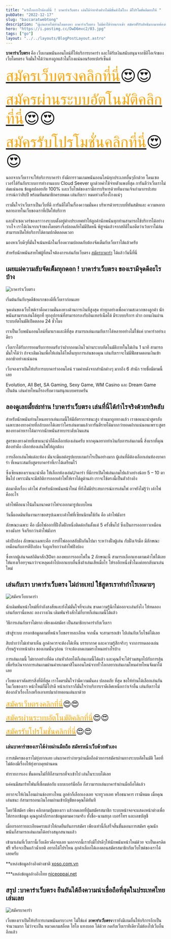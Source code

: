 ```yaml
---
title: "หวังโกยกำไรต้องที่นี่ ! บาคาร่าเว็บตรง เล่นได้จ่ายจริงฝากไม่มีขั้นต่ำไม่โกง มีโปรโมชั่นดีมอบให้ "
pubDate: "2022-12-17"
slug: "baccaratwebtong"
description: "ผู้เล่นสายไพ่ท่านใดมองหา บาคาร่าเว็บตรง ไม่มีค่าใช้จ่ายแรกเข้า สมัครฟรีรับสิทธิมากมายต้องที่นี่"
hero: "https://i.postimg.cc/DwD6mvc2/03.jpg"
tags: ["go"]
layout: "../../layouts/BlogPostLayout.astro"
---
```


**บาคาร่าเว็บตรง**  คือ เว็บเกมพนันออนไลน์ที่ให้บริการบาคาร่า และได้รับเงินสนับสนุนจากซีอีโอเจ้าของเว็บโดยตรง จึงมั่นใจได้ว่าแทงถูกแล้วไม่โกงแน่นอนร้อยเปอร์เซ็นต์ 

<font size= "7">[<span style="color:orange">สมัครเว็บตรงคลิกที่นี่</span>](https://nazavip.com/26174/t41626o2r59456244323y2m2l464p4)😍😍</font>

<font size= "7">[<span style="color:orange">สมัครผ่านระบบอัตโนมัติคลิกที่นี่</span>](https://nazavip.com/26174/t41626o2r59456244323y2m2l464p4)😍😍</font>

<font size= "7">[<span style="color:orange">สมัครรับโปรโมชั่นคลิกที่นี</span>่](https://nazavip.com/26174/t41626o2r59456244323y2m2l464p4)😍😍</font>

นอกจากเว็บเราจะให้บริการบาคาร่า ยังมีการรวมเกมพนันออนไลน์ทุกประเภทอื่นๆอีกด้วย โดนเซอเวอร์ได้รันกับระบบการทำงานแบบ Cloud Seever ผูกด้วยค่าใช้จ่ายตัวแพงที่สุด การันตีว่าเว็บเราไม่ล่มแน่นอน ข้อมูลปลอยภัย 100% และเว็บไซต์ของเรามีการบริหารด้วยทีมงานเจ้าเก่ามากรปะสบการณ์กว่าสิบปี พร้อมทีมสมาชิกครบหมด เล่นกับเรา หมดห่วงเรื่องโกงแน่ๆ

เรามั้นใจว่าเว็บเราเป็นเว็บที่ดี การันตีได้ในเรื่องความมั่นคง บริหารด้วยระบบที่ทันสมัยและ ความหลากหลายภายในเว็บของเราที่เปิดให้บริการ 

และตัวเซอเวอร์ของเราวางระบบตั้งอยู่ต่างประเทศทำให้ลูกค้านักพนันทุกท่านสามารถใช้บริการได้อย่างวางใจ เราได้เงินจากเจ้าของโดยตรงจึงปลอดภัยไม่มีปิดหนี พิสูจน์แล้วจากสถิติในอดีตว่าเว้บเราไม่ล่ม สามารถเปิดให้บริการได้ตามปกติตลอดเวลา

มองหาเว็บดีๆที่มั่นใจเน้นหนักในเรื่องความปลอดภับต้องจัดเต็มกับเว็บเราได้แล้วครับ


สำหรับนักพนันสายไพ่ผู้ที่สนใจต้องการเล่นกับเว็บตรง [สมัครบาคาร่า](registerbaccarat) ได้แล้ววันนี้ที่นี่ 






## เผยแผ่ความลับจัดเต็มทุกดอก ! บาคาร่าเว็บตรง ของเรามีจุดดีอะไรบ้าง




![บาคาร่าเว็บตรง](https://i.postimg.cc/DwD6mvc2/03.jpg)

เริ่มต้นกันกับจุดดีข้อแรกของดีที่เว็บเราก่อนเลย

จุดเด่นของเว็บไซต์เราคือความมั่นคงทางด้านการเงินที่สูงสุด ทำทุกอย่างเพื่อความสะดวกของลูกค้า นักพนันสามารถเล่นได้ทุกที่ ทุกอุปกรณ์ที่สามารถรองรับอินเทอร์เน็ตได้ มีระบบบริการ ฝาก ถอนเงินผ่านระบบอัตโนมัติเปิดตลอด 24 ชั่วโมง 

 

เราเป็นเว็บพนันออนไลน์ที่มาแรงและดีที่สุด สามารถเล่นเกมกับเราได้หลายอย่างไม่ใช่แค่ บาคาร่าอย่าเงดียว

เว็บเราได้รับการยอมรับการยอมรับว่าฝากถอนเงินไวผ่านระบบอัตโนมัติภายในไม่เกิน 1 นาที สามารถมั่นใจได้ว่า ถ้าจะเติมเงินเพื่อให้เล่นได้ไหลื่นทุกการเล่นของคุณ เล่นกับเราจะไม่มีฟีลขาดตอนเงินเข้าออกช้าอย่างแน่นอน

เว็บจองเราเปิดให้บริการบบาคาร่าออนไลน์ รวมค่ายดังจากสำนักต่างๆ มากถึง 6 สำนัก รายชื่อมีตามนี้เลย

 Evolution, All Bet, SA Gaming, Sexy Game, WM Casino และ Dream Game เป็นต้น เล่นค่ายไหนก็รองรับความสนุกแบบครบครัน

## ลองดูเลยมั้ยล่ะท่าน !บาคาร่าเว็บตรง เล่นที่นี่ได้กำไรจริงด้วยทริคลับ


สำหรับนักพนันท่านไหนอยากเล่นเกมนี้ให้มีอัตราการชนะสูง ท่านมาถูกทางแล้ว เราขอแนะนำสูตรลับเฉพาะของทางค่ายที่กล้าบอกได้เลยว่าใครเล่นตามแล้วการันตีรายได้มากกว่ายอดฝากแน่นอนเพราะสูตรของทางค่ายเราได้มาจากนักพนันสายบาระดับเงินแสน

สูตรของทางค่ายที่เขาแนะนำก็คือเลือกห้องเล่นครับ หากคุณอยากทำเงินกับการเล่นเกมนี้  สิ่งแรกที่คุณต้องทำคือ เลือกห้องเล่นไพ่ให้ถูกต้อง 

การเลือกเล่นไพ่แต่ละห้อง มันจะมีผลต่อรูปแบบเกมกำไรเป็นอย่างมาก ผู้เล่นที่ดีต้องเลือกเล่นห้องบาคาร่า ที่เหมาะสมกับสูตรบาคาร่าที่เราได้เตรียมไว้

ซึ่งเซียนของเราแนะนำคือ ให้เลือกห้องเล่นUาคาร่า ที่มีการเปิดไพ่เล่นเกมไปแล้วอย่างน้อย 5 – 10 ตาขึ้นไป เพราะมันจะมีสถิติการออกเค้าไพ่ให้เราได้ดูด้านล่า  เราจะใช้ตรงนี้เป็นตัวอ้างอิง

ต่อมาคือเรื่อง เค้าไพ่ สำหรับนักพนันหน้าใหม่ ที่ยังไม่มีประสบการณ์การเล่นไพ่ อาจยังไม่รู้ว่า เค้าไพ่ คืออะไร 

เค้าไพ่คือแนวโน้มในอนาคตว่าไพ่จะออกมารูปแบบไหน

วันนี้แอดมินทีมงานเราขอสรุปเฉพาะเค้าไพ่ที่เซียนนิยมใช้กัน คือ เค้าไพ่มังกร

ลักษณะเฉพาะ คือ เมื่อไพ่ออกที่ฝั่งใดฝั่งหนึ่งติดต่อกันตั้งแต่ 5 ครั้งขึ้นไป ซึ่งเป็นการออกยาวเหมือนหางมังกร จึงเรียกว่าเค้าไพ่มังกร 

เค้าปิงปอง ลักษณะเฉพาะคือ การที่ไพ่ออกสลับฝั่งกันไปมา ระหว่างฝั่งผู้เล่น กับฝั่งเจ้ามือ มีลักษณะเหมือนกับการตีปิงปอง จึงถูกเรียกว่าเค้าไพ่ปิงปอง 

ซึ่งหากผู้เล่นจดสถิติมาสัก30ตา ลองพบการออกไพ่ใน 2 ลักษณะนี้ สามารถเลือกแทงตามเค้าไพ่ได้เลย ให้แทงเรื่อยๆจนกว่าจะหลุดเค้าไปออกแบบอื่นซึ่งถ้าเล่นเสียเมื่อไร ให้รออีกหนึ่งชั่วโมงค่อยกลับมาเล่นใหม่

## เล่นกับเรา บาคาร่าเว็บตรง ไม่ถ่ายเทป ใช้สูตรเราทำกำไรเหมาะๆ 

![สมัครเว็บบาคาร่า](https://i.postimg.cc/FsrDBnRQ/02.jpg)


นักเดิมพันหน้าใหม่ที่กำลังสงสัยและยังไม่มั่นใจที่จะเล่น ขาดความรู้นึกไม่ออกจะเล่นยังไง ให้ทดลองเล่นกับเรานี่แหละ ลองวางเงิน เดิมพันจริงสักไม่กี่บาทก็เล่นเกมนี้ได้แล้ว

วิธีการเล่นกับเราไม่ยาก เพียงแค่สมัคร เป็นสมาชิกบาคาร่ากับเว็บเรา 

เข้าสู่ระบบ กรอกข้อมูลตามที่หน้าเว็บขอรายละเอียด จากนั้น จะสามารถเข้า ไปเล่นกับเว็บไซต์ได้เลย 

สิบปากว่าไม่เท่าตาเห็น ลูกค้าควรจะต้องได้เห็น  บรรยากาศ และความรู้สึกจริงๆ จากการทดลองเล่น เรียนรู้จากหน้าต่าง ของเกมนั้นๆก่อน ว่าจะต้องกดเกมตรงไหนอย่างไรบ้าง

 

การเล่นเกมนี้ ไม่ยากอย่างที่คิด เล่นหัวก้อยได้ก็เล่นเกมนี้ได้แล้ว และคุณก็จะได้ร่วมสนุกไปกับการลุ้นเพื่อรับเงินจากการเล่นเกมผ่านค่ายเกมคาสิโนออนไลน์จากทั่วโลกอยากเล่นเกมไหนค่ายไหนจัดมาได้เลย

 

เว็บของเราคัดสรรสิ่งที่ดีที่สุด เราโคตรมั่นใจว่ามีความมั่นคง ปลอดภัย ที่สุด ขอให้ท่านได้เลือกเล่นกันในเว็บของเรา หน้าใหม่ก็มีโปรดี หน้าเก่าเราก็มั่นใจว่าบริการเราดีเลิศเหนือกว่าเจ้าอื่น
เล่นกับเราไม่ต้องกลัวเรื่องโกงหรือเอาเทปมาถ่ายตอนเล่นบาด้วย 

<font size= "5">[<span style="color:orange">สมัครเว็บตรงคลิกที่นี่</span>](https://nazavip.com/26174/t41626o2r59456244323y2m2l464p4)😍😍</font>

<font size= "5">[<span style="color:orange">สมัครผ่านระบบอัตโนมัติคลิกที่นี่</span>](https://nazavip.com/26174/t41626o2r59456244323y2m2l464p4)😍😍</font>

<font size= "5">[<span style="color:orange">สมัครรับโปรโมชั่นคลิกที่นี</span>่](https://nazavip.com/26174/t41626o2r59456244323y2m2l464p4)😍😍</font>

 
### เล่นบาคาร่าของเราได้ง่ายผ่านมือถือ สมัครหน้าเว็บด้วยตัวเอง


การสมัครของเราไม่ยุ่งยากเลย  เล่นบาคาร่าง่ายๆผ่านมือถือด้วยการสมัครผ่านทางระบบอัตโนมัติ โดยที่ไม่ต้องมีเรื่องให้ยุ่งยากคุยผ่านคน

ทำรายการเอง ขั้นตอนไม่กี่ทีก็สามารถที่จะเข้าไป เล่นในระบบได้เลย 

แค่คนมีสมาร์ทโฟนที่เชื่อมต่อกับ แบบเบอร์มือถือ ก็สวามารถเล่นบาคาร่าผ่านมือถือได้แล้ว 

อยากจะให้เงินโอนผ่านช่องทางไหน ลูกค้าก็เลือกเองเลย จะทรูวอเลท หรือธนาคาร เรามีหมด เมื่อคุณเล่นชนะ ก้สามารถอนเงินโอนผ่านเข้าบัญชีของคุณได้ทันที 

โดยวิธีสมัคร เพียง คลิกตามปุ่มของเรา แล้วกดเลยที่ปุ่มสมัครสมาชิก ระบบหน้าจอจะแสดงหน้าต่างเพื่อให้กรอกข้อมูล  คุณลูกค้าก็กรอกข้อมูลตามความจริง ทั้งชื่อ-นามสกุล เบอร์โทร และเลขบัญชี

เมื่อกรอกรายละเอียดครบแล้วให้กดยืนยันการสมัคร เพียงเท่านี้ก็เสร็จสิ้นขั้นตอนการสมัคร คุณนักพนันก็สามารถเล่นเกมได้อย่างสนุกสนานแล้ว

 

เข้ามาเล่นที่เว็บเรานี้เว็บเดียวคือจบเลย นอกจากนี้เรายังมีโปรดีๆให้นักพนันหน้าใหม่ด้วย จะเป็นเครดิตฟรี หรือจะเป็นแก้วน้ำเยติ อยากได้โปรไหน ลุกค้าเลือกได้เองตอนสมัครสมาชิกกับเว็บไซต์ของเราได้เลยครับ

**แหล่งข้อมูลอ้างอิงต่างชาติ [xoso.com.vn](https://xoso.com.vn/)

***แหล่งข้อมูลอ้างอิงไทย [niceoppai.net](https://www.niceoppai.net/)





## สรุป :บาคาร่าเว็บตรง ยืนยันได้ถึงความน่าเชื่อถือที่สุดในประเทศไทย เล่นเลย

![สมัครบาคาร่า](https://i.postimg.cc/XY33mW5Y/01.jpg)

เว็บของเราเปิดให้บริการเกมพนันครบวงจร ไม่ใช่แค่ ***บาคาร่าเว็บตรง*** เรายังมีเกมอื่นให้บริการอีกเป็นจำนวนมาก ไม่ว่าจะเป็น หมวดเกมสล็อต  ไฮโล แทงบอล ได้ด้วย กดกับเว็บเราทีเดียวไม่ต้องไปเว็บอื่นอีกแล้ว

